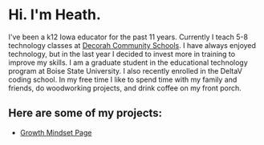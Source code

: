 # Hi. I'm Heath.
I've been a k12 Iowa educator for the past 11 years.  Currently I teach 5-8 technology classes at [Decorah Community Schools](http://www.decorah.k12.ia.us/).  I have always enjoyed technology, but in the last year I decided to invest more in training to improve my skills.  I am a graduate student in the educational technology program at Boise State University.  I also recently enrolled in the DeltaV coding school. In my free time I like to spend time with my family and friends, do woodworking projects, and drink coffee on my front porch.  

## Here are some of my projects:
- [Growth Mindset Page](growthmindset.md)








